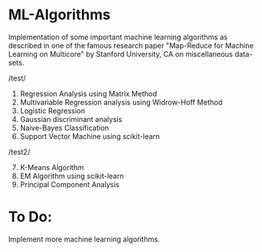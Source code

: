 # ML-Algorithms
Implementation of some important machine learning algorithms as described in one of the famous research paper "Map-Reduce for Machine Learning on Multicore" by Stanford University, CA on miscellaneous data-sets.

/test/

1. Regression Analysis using Matrix Method
2. Multivariable Regression analysis using Widrow-Hoff Method
3. Logistic Regression
4. Gaussian discriminant analysis
5. Naive-Bayes Classification
6. Support Vector Machine using scikit-learn

/test2/

7. K-Means Algorithm
8. EM Algorithm using scikit-learn
9. Principal Component Analysis


# To Do:
Implement more machine learning algorithms.
